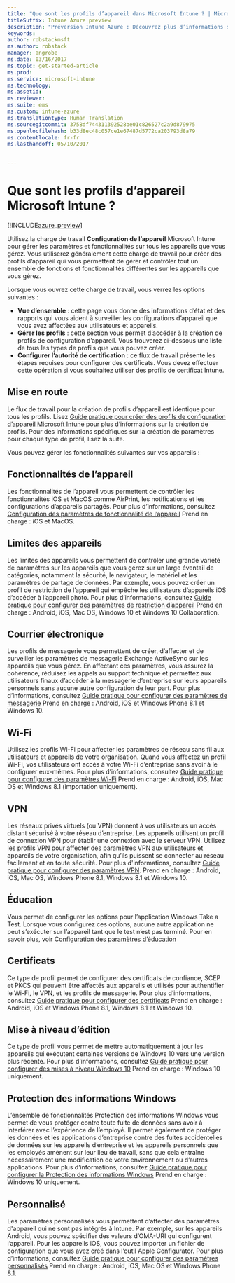 ```yaml
---
title: "Que sont les profils d’appareil dans Microsoft Intune ? | Microsoft Docs"
titleSuffix: Intune Azure preview
description: "Préversion Intune Azure : Découvrez plus d’informations sur les profils d’appareil Intune et comment ils peuvent vous aider à gérer et protéger les appareils de votre entreprise."
keywords: 
author: robstackmsft
ms.author: robstack
manager: angrobe
ms.date: 03/16/2017
ms.topic: get-started-article
ms.prod: 
ms.service: microsoft-intune
ms.technology: 
ms.assetid: 
ms.reviewer: 
ms.suite: ems
ms.custom: intune-azure
ms.translationtype: Human Translation
ms.sourcegitcommit: 3758df744311392528be01c826527c2a9d879975
ms.openlocfilehash: b33d8ec48c057ce1e67487d5772ca203793d8a79
ms.contentlocale: fr-fr
ms.lasthandoff: 05/10/2017


---
```


# <a name="what-are-microsoft-intune-device-profiles"></a>Que sont les profils d’appareil Microsoft Intune ?

[!INCLUDE[azure_preview](../includes/azure_preview.md)]

Utilisez la charge de travail **Configuration de l’appareil** Microsoft Intune pour gérer les paramètres et fonctionnalités sur tous les appareils que vous gérez. Vous utiliserez généralement cette charge de travail pour créer des profils d’appareil qui vous permettent de gérer et contrôler tout un ensemble de fonctions et fonctionnalités différentes sur les appareils que vous gérez.

Lorsque vous ouvrez cette charge de travail, vous verrez les options suivantes :

- **Vue d’ensemble** : cette page vous donne des informations d’état et des rapports qui vous aident à surveiller les configurations d’appareil que vous avez affectées aux utilisateurs et appareils.
- **Gérer les profils** : cette section vous permet d’accéder à la création de profils de configuration d’appareil. Vous trouverez ci-dessous une liste de tous les types de profils que vous pouvez créer.
- **Configurer l’autorité de certification** : ce flux de travail présente les étapes requises pour configurer des certificats. Vous devez effectuer cette opération si vous souhaitez utiliser des profils de certificat Intune.

## <a name="getting-started"></a>Mise en route

Le flux de travail pour la création de profils d’appareil est identique pour tous les profils. Lisez [Guide pratique pour créer des profils de configuration d’appareil Microsoft Intune](how-to-create-device-profiles.md) pour plus d’informations sur la création de profils. Pour des informations spécifiques sur la création de paramètres pour chaque type de profil, lisez la suite.

Vous pouvez gérer les fonctionnalités suivantes sur vos appareils :

## <a name="device-features"></a>Fonctionnalités de l’appareil

Les fonctionnalités de l’appareil vous permettent de contrôler les fonctionnalités iOS et MacOS comme AirPrint, les notifications et les configurations d’appareils partagés.
Pour plus d’informations, consultez [Configuration des paramètres de fonctionnalité de l’appareil](how-to-configure-device-features.md) Prend en charge : iOS et MacOS.

## <a name="device-restrictions"></a>Limites des appareils
Les limites des appareils vous permettent de contrôler une grande variété de paramètres sur les appareils que vous gérez sur un large éventail de catégories, notamment la sécurité, le navigateur, le matériel et les paramètres de partage de données. Par exemple, vous pouvez créer un profil de restriction de l’appareil qui empêche les utilisateurs d’appareils iOS d’accéder à l’appareil photo.
Pour plus d’informations, consultez [Guide pratique pour configurer des paramètres de restriction d’appareil](how-to-configure-device-restrictions.md) Prend en charge : Android, iOS, Mac OS, Windows 10 et Windows 10 Collaboration.

## <a name="email"></a>Courrier électronique
Les profils de messagerie vous permettent de créer, d’affecter et de surveiller les paramètres de messagerie Exchange ActiveSync sur les appareils que vous gérez. En affectant ces paramètres, vous assurez la cohérence, réduisez les appels au support technique et permettez aux utilisateurs finaux d’accéder à la messagerie d’entreprise sur leurs appareils personnels sans aucune autre configuration de leur part.
Pour plus d’informations, consultez [Guide pratique pour configurer des paramètres de messagerie](how-to-configure-email-settings.md) Prend en charge : Android, iOS et Windows Phone 8.1 et Windows 10.

## <a name="wi-fi"></a>Wi-Fi
Utilisez les profils Wi-Fi pour affecter les paramètres de réseau sans fil aux utilisateurs et appareils de votre organisation. Quand vous affectez un profil Wi-Fi, vos utilisateurs ont accès à votre Wi-Fi d’entreprise sans avoir à le configurer eux-mêmes.
Pour plus d’informations, consultez [Guide pratique pour configurer des paramètres Wi-Fi](how-to-configure-wi-fi-settings.md) Prend en charge : Android, iOS, Mac OS et Windows 8.1 (importation uniquement).

## <a name="vpn"></a>VPN
Les réseaux privés virtuels (ou VPN) donnent à vos utilisateurs un accès distant sécurisé à votre réseau d’entreprise. Les appareils utilisent un profil de connexion VPN pour établir une connexion avec le serveur VPN. Utilisez les profils VPN pour affecter des paramètres VPN aux utilisateurs et appareils de votre organisation, afin qu’ils puissent se connecter au réseau facilement et en toute sécurité.
Pour plus d'informations, consultez [Guide pratique pour configurer des paramètres VPN](how-to-configure-vpn-settings.md).
Prend en charge : Android, iOS, Mac OS, Windows Phone 8.1, Windows 8.1 et Windows 10.

## <a name="education"></a>Éducation
Vous permet de configurer les options pour l’application Windows Take a Test. Lorsque vous configurez ces options, aucune autre application ne peut s’exécuter sur l’appareil tant que le test n’est pas terminé.
Pour en savoir plus, voir [Configuration des paramètres d’éducation](how-to-configure-education-settings.md)

## <a name="certificates"></a>Certificats
Ce type de profil permet de configurer des certificats de confiance, SCEP et PKCS qui peuvent être affectés aux appareils et utilisés pour authentifier le Wi-Fi, le VPN, et les profils de messagerie.
Pour plus d’informations, consultez [Guide pratique pour configurer des certificats](how-to-configure-certificates.md) Prend en charge : Android, iOS et Windows Phone 8.1, Windows 8.1 et Windows 10.

## <a name="edition-upgrade"></a>Mise à niveau d’édition
Ce type de profil vous permet de mettre automatiquement à jour les appareils qui exécutent certaines versions de Windows 10 vers une version plus récente. Pour plus d’informations, consultez [Guide pratique pour configurer des mises à niveau Windows 10](how-to-configure-windows-10-edition-upgrade.md) Prend en charge : Windows 10 uniquement.

## <a name="windows-information-protection"></a>Protection des informations Windows
L’ensemble de fonctionnalités Protection des informations Windows vous permet de vous protéger contre toute fuite de données sans avoir à interférer avec l’expérience de l’employé. Il permet également de protéger les données et les applications d’entreprise contre des fuites accidentelles de données sur les appareils d’entreprise et les appareils personnels que les employés amènent sur leur lieu de travail, sans que cela entraîne nécessairement une modification de votre environnement ou d’autres applications.
Pour plus d’informations, consultez [Guide pratique pour configurer la Protection des informations Windows](how-to-configure-windows-information-protection.md) Prend en charge : Windows 10 uniquement.

## <a name="custom"></a>Personnalisé
Les paramètres personnalisés vous permettent d’affecter des paramètres d'appareil qui ne sont pas intégrés à Intune. Par exemple, sur les appareils Android, vous pouvez spécifier des valeurs d’OMA-URI qui configurent l’appareil. Pour les appareils iOS, vous pouvez importer un fichier de configuration que vous avez créé dans l’outil Apple Configurator.
Pour plus d’informations, consultez [Guide pratique pour configurer des paramètres personnalisés](how-to-configure-custom-settings.md) Prend en charge : Android, iOS, Mac OS et Windows Phone 8.1.

